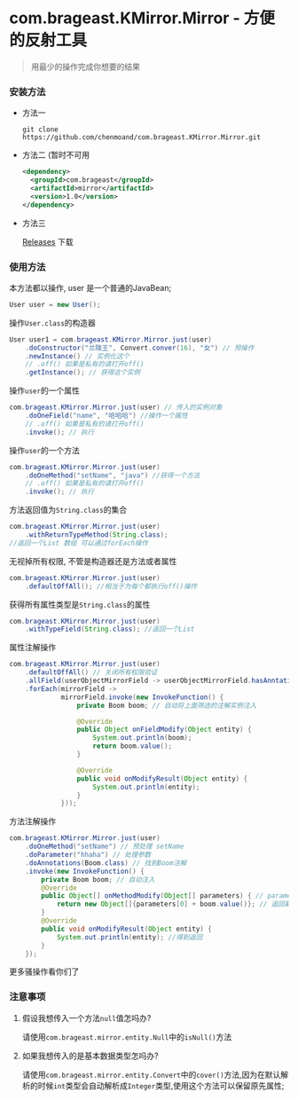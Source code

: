 # com.brageast.KMirror.Mirror - 方便的反射工具

> 用最少的操作完成你想要的结果

### 安装方法

* 方法一

  ```git clone https://github.com/chenmoand/com.brageast.KMirror.Mirror.git```

* 方法二 (暂时不可用

  ``` xml
  <dependency>
    <groupId>com.brageast</groupId>
    <artifactId>mirror</artifactId>
    <version>1.0</version>
  </dependency>
  ```

* 方法三

  [Releases](https://github.com/chenmoand/Mirror/releases) 下载

### 使用方法

本方法都以操作, user 是一个普通的JavaBean;

```java
User user = new User();
```
操作```User.class```的构造器

```java
User user1 = com.brageast.KMirror.Mirror.just(user)
    .doConstructor("兰陵王", Convert.conver(16), "女") // 预操作
    .newInstance() // 实例化这个
    // .off() 如果是私有的请打开off()
    .getInstance(); // 获得这个实例
```

操作```user```的一个属性

```java
com.brageast.KMirror.Mirror.just(user) // 传入的实例对象
    .doOneField("name", "哈哈哈") //操作一个属性
    // .off() 如果是私有的请打开off()
    .invoke(); // 执行
```

操作```user```的一个方法

```java
com.brageast.KMirror.Mirror.just(user)
    .doOneMethod("setName", "java") //获得一个方法
    // .off() 如果是私有的请打开off()
    .invoke(); // 执行
```

方法返回值为```String.class```的集合

```java
com.brageast.KMirror.Mirror.just(user)
    .withReturnTypeMethod(String.class); 
//返回一个List 数组 可以通过forEach操作
```

无视掉所有权限, 不管是构造器还是方法或者属性

```java
com.brageast.KMirror.Mirror.just(user)
    .defaultOffAll(); //相当于为每个都执行off()操作
```

获得所有属性类型是```String.class```的属性

```java
com.brageast.KMirror.Mirror.just(user)
    .withTypeField(String.class); //返回一个List
```

属性注解操作

```java
com.brageast.KMirror.Mirror.just(user)
    .defaultOffAll() // 关闭所有权限验证
    .allField(userObjectMirrorField -> userObjectMirrorField.hasAnntation(Boom.class))
    .forEach(mirrorField ->
             mirrorField.invoke(new InvokeFunction() {
                 private Boom boom; // 自动将上面筛选的注解实例注入

                 @Override
                 public Object onFieldModify(Object entity) {
                     System.out.println(boom);
                     return boom.value();
                 }

                 @Override
                 public void onModifyResult(Object entity) {
                     System.out.println(entity);
                 }
             }));
```

方法注解操作

```java
com.brageast.KMirror.Mirror.just(user)
    .doOneMethod("setName") // 预处理 setName
    .doParameter("hhaha") // 处理参数
    .doAnnotations(Boom.class) // 找到Boom注解
    .invoke(new InvokeFunction() { 
        private Boom boom; // 自动注入
        @Override
        public Object[] onMethodModify(Object[] parameters) { // parameters是上面的参数
            return new Object[]{parameters[0] + boom.value()}; // 返回新的参数
        }
        @Override
        public void onModifyResult(Object entity) {
            System.out.println(entity); //得到返回 
        }
    });
```

更多骚操作看你们了

### 注意事项

1. 假设我想传入一个方法```null```值怎吗办?

   请使用```com.brageast.mirror.entity.Null```中的```isNull()```方法

2. 如果我想传入的是基本数据类型怎吗办?

   请使用```com.brageast.mirror.entity.Convert```中的```cover()```方法,因为在默认解析的时候```int```类型会自动解析成```Integer```类型,使用这个方法可以保留原先属性;